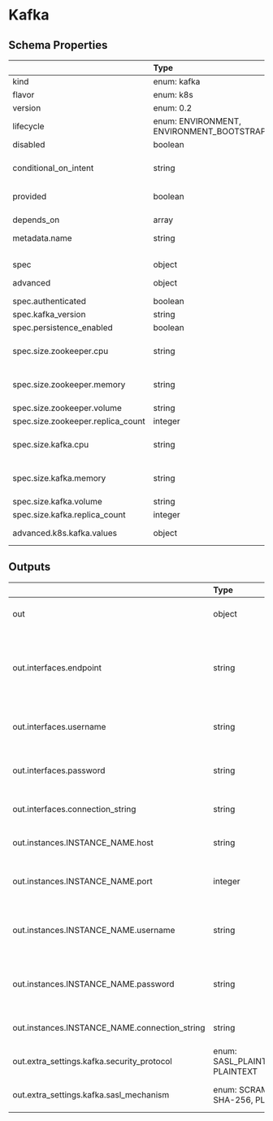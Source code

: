 # Kafka

## Schema Properties

|                                   | Type                                     | Description                                                                                                                                                                    | Required   |
|:----------------------------------|:-----------------------------------------|:-------------------------------------------------------------------------------------------------------------------------------------------------------------------------------|:-----------|
| kind                              | enum: kafka                              |                                                                                                                                                                                | Yes        |
| flavor                            | enum: k8s                                |                                                                                                                                                                                | Yes        |
| version                           | enum: 0.2                                |                                                                                                                                                                                | Yes        |
| lifecycle                         | enum: ENVIRONMENT, ENVIRONMENT_BOOTSTRAP | This field describes the phase in which the resource has to be invoked (`ENVIRONMENT` or `ENVIRONMENT_BOOTSTRAP`)                                                              | No         |
| disabled                          | boolean                                  | Flag to disable the resource                                                                                                                                                   | No         |
| conditional_on_intent             | string                                   | Flag to enable the resource based on intent availability. eg mysql if mysql dashboard is required to be deployed. Note: Need to have the instance running beforehand to avail. | No         |
| provided                          | boolean                                  | Flag to tell if the resource should not be provisioned by facets                                                                                                               | No         |
| depends_on                        | array                                    | Dependencies on other resources. e.g. application x may depend on mysql                                                                                                        | No         |
| metadata.name                     | string                                   | Name of the resource                                                                                                                                                           | No         |
|                                   |                                          |     - if not specified, fallback is the `filename`                                                                                                                             |            |
| spec                              | object                                   | Specification as per resource types schema                                                                                                                                     | Yes        |
| advanced                          | object                                   | Additional fields if any for a particular implementation of a resource                                                                                                         | No         |
| spec.authenticated                | boolean                                  | Make this kafka is Password protected                                                                                                                                          | No         |
| spec.kafka_version                | string                                   | Version of kafka e.g. 3.2.3                                                                                                                                                    | No         |
| spec.persistence_enabled          | boolean                                  | Enable Persistence for this redis                                                                                                                                              | No         |
| spec.size.zookeeper.cpu           | string                                   | CPU request in format mentioned @ https://kubernetes.io/docs/concepts/configuration/manage-resources-containers/#meaning-of-cpu                                                | No         |
| spec.size.zookeeper.memory        | string                                   | Memory request in format mentioned @ https://kubernetes.io/docs/concepts/configuration/manage-resources-containers/#meaning-of-memory                                          | No         |
| spec.size.zookeeper.volume        | string                                   | Volume request in kubernetes persistent volumes                                                                                                                                | No         |
| spec.size.zookeeper.replica_count | integer                                  | Number of zookeeper instances needs to be deployed                                                                                                                             | No         |
| spec.size.kafka.cpu               | string                                   | CPU request in format mentioned @ https://kubernetes.io/docs/concepts/configuration/manage-resources-containers/#meaning-of-cpu                                                | No         |
| spec.size.kafka.memory            | string                                   | Memory request in format mentioned @ https://kubernetes.io/docs/concepts/configuration/manage-resources-containers/#meaning-of-memory                                          | No         |
| spec.size.kafka.volume            | string                                   | Volume request in kubernetes persistent volumes                                                                                                                                | No         |
| spec.size.kafka.replica_count     | integer                                  | Number of kafka instances needs to be deployed                                                                                                                                 | No         |
| advanced.k8s.kafka.values         | object                                   | Helm values as per the Bitnami kafka chart https://github.com/bitnami/charts/tree/master/bitnami/kafka                                                                         | No         |

## Outputs

|                                               | Type                            | Description                                                                                                                                | Required   | Referencing                                                          |
|:----------------------------------------------|:--------------------------------|:-------------------------------------------------------------------------------------------------------------------------------------------|:-----------|:---------------------------------------------------------------------|
| out                                           | object                          | Output given by the resource for others to refer.                                                                                          | No         | ${kafka.RESOURCE_NAME.out}                                           |
| out.interfaces.endpoint                       | string                          | A comma-separated string of endpoints in the format 'host1:port1,host2:port2'. The number of endpoints must be greater than or equal to 1. | No         | ${kafka.RESOURCE_NAME.out.interfaces.endpoint}                       |
| out.interfaces.username                       | string                          | The username to use for authentication when connecting to the datastore.                                                                   | No         | ${kafka.RESOURCE_NAME.out.interfaces.username}                       |
| out.interfaces.password                       | string                          | The password to use for authentication when connecting to the datastore.                                                                   | No         | ${kafka.RESOURCE_NAME.out.interfaces.password}                       |
| out.interfaces.connection_string              | string                          | The connection_string to use when connecting to the datastore.                                                                             | No         | ${kafka.RESOURCE_NAME.out.interfaces.connection_string}              |
| out.instances.INSTANCE_NAME.host              | string                          | The hostname or IP address of the database or cache server.                                                                                | No         | ${kafka.RESOURCE_NAME.out.instances.INSTANCE_NAME.host}              |
| out.instances.INSTANCE_NAME.port              | integer                         | The port number to use for connecting to the database or cache server.                                                                     | No         | ${kafka.RESOURCE_NAME.out.instances.INSTANCE_NAME.port}              |
| out.instances.INSTANCE_NAME.username          | string                          | The username to use for authentication when connecting to the database or cache server.                                                    | No         | ${kafka.RESOURCE_NAME.out.instances.INSTANCE_NAME.username}          |
| out.instances.INSTANCE_NAME.password          | string                          | The password to use for authentication when connecting to the database or cache server.                                                    | No         | ${kafka.RESOURCE_NAME.out.instances.INSTANCE_NAME.password}          |
| out.instances.INSTANCE_NAME.connection_string | string                          | The connection_string to use when connecting to the datastore.                                                                             | No         | ${kafka.RESOURCE_NAME.out.instances.INSTANCE_NAME.connection_string} |
| out.extra_settings.kafka.security_protocol    | enum: SASL_PLAINTEXT, PLAINTEXT | The security protocol required to connect to the kafka broker                                                                              | No         | ${kafka.RESOURCE_NAME.out.extra_settings.kafka.security_protocol}    |
| out.extra_settings.kafka.sasl_mechanism       | enum: SCRAM-SHA-256, PLAIN      | The sasl mechanism required to connect to the kafka broker                                                                                 | No         | ${kafka.RESOURCE_NAME.out.extra_settings.kafka.sasl_mechanism}       |


